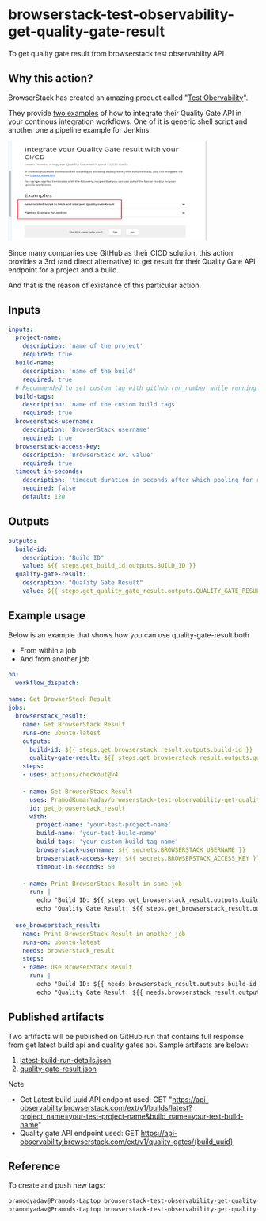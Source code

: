# browserstack-test-observability-get-quality-gate-result

To get quality gate result from browserstack test observability API

## Why this action?

BrowserStack has created an amazing product called "[Test Obervability](https://observability.browserstack.com/home)".

They provide [two examples](https://www.browserstack.com/docs/test-observability/quality-gate/integrate-via-api) of how to integrate their Quality Gate API in your continous integration workflows. One of it is generic shell script and another one a pipeline example for Jenkins.

<img src="./docs/image.png" alt="Available options to integrate in CI at the time of writing this action" width="400" height="200" />

Since many companies use GitHub as their CICD solution, this action provides a 3rd (and direct alternative) to get result for their Quality Gate API endpoint for a project and a build.

And that is the reason of existance of this particular action.

## Inputs

```yaml {"id":"01J2XFHJFST5N0A1651KZ5JCAT"}
inputs:
  project-name:  
    description: 'name of the project'
    required: true
  build-name: 
    description: 'name of the build'
    required: true
  # Recommended to set custom tag with github run_number while running the test command as shown here: CUSTOM_TAG_1="${{ github.run_number }}" npx browserstack-node-sdk playwright test. You can then pass ${{ github.run_number }} to build-tags input to always target the right build.
  build-tags: 
    description: 'name of the custom build tags'
    required: true
  browserstack-username:  
    description: 'BrowserStack username'
    required: true
  browserstack-access-key:  
    description: 'BrowserStack API value'
    required: true
  timeout-in-seconds:  
    description: 'timeout duration in seconds after which pooling for result stops'
    required: false
    default: 120
```

## Outputs

```yaml {"id":"01J2XFHJFST5N0A1651MMCD9FR"}
outputs:
  build-id:
    description: "Build ID"
    value: ${{ steps.get_build_id.outputs.BUILD_ID }}
  quality-gate-result:
    description: "Quality Gate Result"
    value: ${{ steps.get_quality_gate_result.outputs.QUALITY_GATE_RESULT }}

```

## Example usage

Below is an example that shows how you can use quality-gate-result both

- From within a job
- And from another job

```yaml {"id":"01J2NSXS32KV8TSMM4W64D9WMT"}
on:
  workflow_dispatch:

name: Get BrowserStack Result
jobs:
  browserstack_result:
    name: Get BrowserStack Result
    runs-on: ubuntu-latest
    outputs:
      build-id: ${{ steps.get_browserstack_result.outputs.build-id }}
      quality-gate-result: ${{ steps.get_browserstack_result.outputs.quality-gate-result }}
    steps:
    - uses: actions/checkout@v4

    - name: Get BrowserStack Result
      uses: PramodKumarYadav/browserstack-test-observability-get-quality-gate-result@v5
      id: get_browserstack_result
      with:
        project-name: 'your-test-project-name'
        build-name: 'your-test-build-name'
        build-tags: 'your-custom-build-tag-name' 
        browserstack-username: ${{ secrets.BROWSERSTACK_USERNAME }}
        browserstack-access-key: ${{ secrets.BROWSERSTACK_ACCESS_KEY }}
        timeout-in-seconds: 60

    - name: Print BrowserStack Result in same job
      run: |
        echo "Build ID: ${{ steps.get_browserstack_result.outputs.build-id }}"
        echo "Quality Gate Result: ${{ steps.get_browserstack_result.outputs.quality-gate-result }}"
  
  use_browserstack_result:
    name: Print BrowserStack Result in another job
    runs-on: ubuntu-latest
    needs: browserstack_result
    steps:
    - name: Use BrowserStack Result
      run: |
        echo "Build ID: ${{ needs.browserstack_result.outputs.build-id }}"
        echo "Quality Gate Result: ${{ needs.browserstack_result.outputs.quality-gate-result }}"
```

## Published artifacts

Two artifacts will be published on GitHub run that contains full response from get latest build api and quality gates api. Sample artifacts are below:

1. [latest-build-run-details.json](./docs/latest-build-run-details.json)
2. [quality-gate-result.json](./docs/quality-gate-result.json)

> [!NOTE]
>
> - Get Latest build uuid API endpoint used: GET "https://api-observability.browserstack.com/ext/v1/builds/latest?project_name=your-test-project-name&build_name=your-test-build-name"
> - Quality gate API endpoint used: GET https://api-observability.browserstack.com/ext/v1/quality-gates/{build_uuid}

## Reference

To create and push new tags:

```sh {"id":"01J2XFHJFT1K765K3D5J6BDSSC"}
pramodyadav@Pramods-Laptop browserstack-test-observability-get-quality-gate-result % git tag -m "add your message here" v7                   
pramodyadav@Pramods-Laptop browserstack-test-observability-get-quality-gate-result % git push --follow-tags   
```